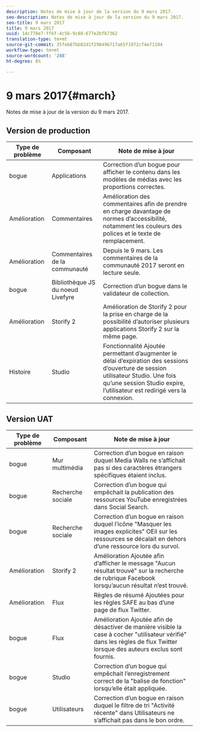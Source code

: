 ```yaml
---
description: Notes de mise à jour de la version du 9 mars 2017.
seo-description: Notes de mise à jour de la version du 9 mars 2017.
seo-title: 9 mars 2017
title: 9 mars 2017
uuid: 14c770e7-ff6f-4c56-9c88-677e2bfb7362
translation-type: tm+mt
source-git-commit: 35feb87bb82d1f298496717a65f1972cf4e71104
workflow-type: tm+mt
source-wordcount: '288'
ht-degree: 8%

---
```



# 9 mars 2017{#march}

Notes de mise à jour de la version du 9 mars 2017.

## Version de production

| **Type de problème** | **Composant** | **Note de mise à jour** |
|---|---|---|
| bogue | Applications | Correction d’un bogue pour afficher le contenu dans les modèles de médias avec les proportions correctes. |
| Amélioration | Commentaires | Amélioration des commentaires afin de prendre en charge davantage de normes d’accessibilité, notamment les couleurs des polices et le texte de remplacement. |
| Amélioration | Commentaires de la communauté | Depuis le 9 mars. Les commentaires de la communauté 2017 seront en lecture seule. |
| bogue | Bibliothèque JS du noeud Livefyre | Correction d’un bogue dans le validateur de collection. |
| Amélioration | Storify 2 | Amélioration de Storify 2 pour la prise en charge de la possibilité d’autoriser plusieurs applications Storify 2 sur la même page. |
| Histoire | Studio | Fonctionnalité Ajoutée permettant d’augmenter le délai d’expiration des sessions d’ouverture de session utilisateur Studio. Une fois qu’une session Studio expire, l’utilisateur est redirigé vers la connexion. |

## Version UAT

| **Type de problème** | **Composant** | **Note de mise à jour** |
|---|---|---|
| bogue | Mur multimédia | Correction d’un bogue en raison duquel Media Walls ne s’affichait pas si des caractères étrangers spécifiques étaient inclus. |
| bogue | Recherche sociale | Correction d’un bogue qui empêchait la publication des ressources YouTube enregistrées dans Social Search. |
| bogue | Recherche sociale | Correction d’un bogue en raison duquel l’icône &quot;Masquer les images explicites&quot; OEil sur les ressources se décalait en dehors d’une ressource lors du survol. |
| Amélioration | Storify 2 | Amélioration Ajoutée afin d’afficher le message &quot;Aucun résultat trouvé&quot; sur la recherche de rubrique Facebook lorsqu’aucun résultat n’est trouvé. |
| Amélioration | Flux | Règles de résumé Ajoutées pour les règles SAFE au bas d’une page de flux Twitter. |
| bogue | Flux | Amélioration Ajoutée afin de désactiver de manière visible la case à cocher &quot;utilisateur vérifié&quot; dans les règles de flux Twitter lorsque des auteurs exclus sont fournis. |
| bogue | Studio | Correction d’un bogue qui empêchait l’enregistrement correct de la &quot;balise de fonction&quot; lorsqu’elle était appliquée. |
| bogue | Utilisateurs | Correction d’un bogue en raison duquel le filtre de tri &quot;Activité récente&quot; dans Utilisateurs ne s’affichait pas dans le bon ordre. |

